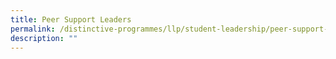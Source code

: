 ```yaml
---
title: Peer Support Leaders
permalink: /distinctive-programmes/llp/student-leadership/peer-support-leaders
description: ""
---
```

